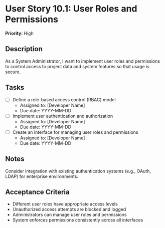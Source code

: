 # User Story 10.1: User Roles and Permissions

**Priority:** High

## Description
As a System Administrator, I want to implement user roles and permissions to control access to project data and system features so that usage is secure.

## Tasks
- [ ] Define a role-based access control (RBAC) model
  - Assigned to: [Developer Name]
  - Due date: YYYY-MM-DD
- [ ] Implement user authentication and authorization
  - Assigned to: [Developer Name]
  - Due date: YYYY-MM-DD
- [ ] Create an interface for managing user roles and permissions
  - Assigned to: [Developer Name]
  - Due date: YYYY-MM-DD

## Notes
Consider integration with existing authentication systems (e.g., OAuth, LDAP) for enterprise environments.

## Acceptance Criteria
- Different user roles have appropriate access levels
- Unauthorized access attempts are blocked and logged
- Administrators can manage user roles and permissions
- System enforces permissions consistently across all interfaces